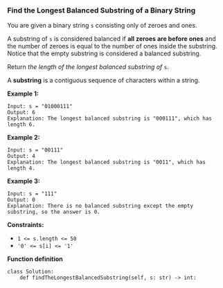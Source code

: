 ### Find the Longest Balanced Substring of a Binary String

You are given a binary string `s` consisting only of zeroes and ones.

A substring of `s` is considered balanced if **all zeroes are before ones** and the number of zeroes is equal to the number of ones inside the substring. Notice that the empty substring is considered a balanced substring.

Return *the length of the longest balanced substring of* `s`.

A **substring** is a contiguous sequence of characters within a string.

 

**Example 1:**

```
Input: s = "01000111"
Output: 6
Explanation: The longest balanced substring is "000111", which has length 6.
```

**Example 2:**

```
Input: s = "00111"
Output: 4
Explanation: The longest balanced substring is "0011", which has length 4. 
```

**Example 3:**

```
Input: s = "111"
Output: 0
Explanation: There is no balanced substring except the empty substring, so the answer is 0.
```

 

**Constraints:**

- `1 <= s.length <= 50`
- `'0' <= s[i] <= '1'`

**Function definition**

```
class Solution:
    def findTheLongestBalancedSubstring(self, s: str) -> int:
```

